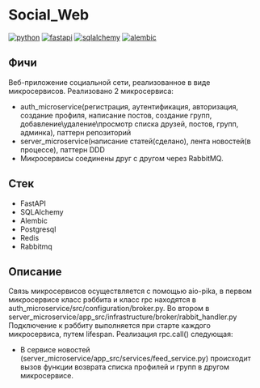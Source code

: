 # Social_Web

[![python](https://img.shields.io/badge/python-3.12_-blue?style=flat-square)](https://www.python.org/)
[![fastapi](https://img.shields.io/badge/fastapi-0.109.0-critical?style=flat-square)](https://fastapi.tiangolo.com/)
[![sqlalchemy](https://img.shields.io/badge/sqlalchemy-2.0.25-critical?style=flat-square)](https://www.sqlalchemy.org//)
[![alembic](https://img.shields.io/badge/alembic-1.13.1_-violet?style=flat-square)](https://alembic.sqlalchemy.org//)


## Фичи

Веб-приложение социальной сети, реализованное в виде микросервисов.
Реализовано 2 микросервиса: 
- auth_microservice(регистрация, аутентификация, авторизация, создание профиля, написание постов, создание групп,
добавление\удаление\просмотр списка друзей, постов, групп, админка), паттерн репозиторий
- server_microservice(написание статей(сделано), лента новостей(в процессе), паттерн DDD
- Микросервисы соединены друг с другом через RabbitMQ.

## Стек
- FastAPI
- SQLAlchemy
- Alembic
- Postgresql
- Redis
- Rabbitmq

## Описание

Связь микросервисов осуществляется с помощью aio-pika,
в первом микросервисе класс рэббита и класс rpc находятся в
auth_microservice/src/configuration/broker.py. Во втором в 
server_microservice/app_src/infrastructure/broker/rabbit_handler.py
Подключение к рэббиту выполняется при старте каждого микросервиса,
путем lifespan. Реализация rpc.call() следующая:

- В сервисе новостей (server_microservice/app_src/services/feed_service.py)
происходит вызов функции возврата списка профилей и групп в другом
микросервисе.

